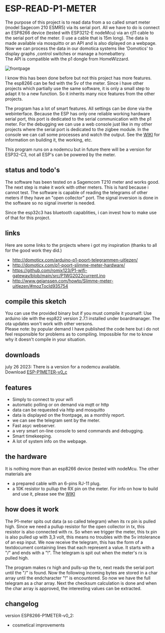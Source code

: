 # ESP-READ-P1-METER

The purpose of this project is to read data from a so called smart meter (model Sagecom 210 ESMR5) via its serial port. All we have to do is connect an ESP8266 device (tested with ESP3212-E nodeMcu) via an rj11 cable to the serial port of the meter. (I use a cable that is 15m long). The data is made available via mosquitto or an API and is also diplayed on a webpage.  Now we can process the data in our domotica systems like 'Domotics' to display graphs ,control switches or manage a homebattery.<br>The API is compatible with the p1 dongle from HomeWizzard.

![frontpage](https://github.com/patience4711/ESP-READ-P1-METER/assets/12282915/bb65cf1f-f6bf-4e1c-ae48-c379628f3a7a)<br>

I know this has been done before but not this project has more features. The esp8266 can be fed with the 5v of the meter. Since i have other projects which partially use the same software, it is only a small step to adapt it to a new function. So it inherits many nice features from the other projects. 

The program has a lot of smart features. All settings can be done via the webinterface. Because the ESP has only one reliable working hardware serial port, this port is dedicated to the serial communication with the p1 meter. For the debugging we can use a web console just like in my other projects where the serial port is dedicated to the zigbee module. In the console we can call some processes and watch the output. 
See the [WIKI](https://github.com/patience4711/ESP-READ-P1-METER/wiki/GENERAL) for information on building it, the working, etc. 

This program runs on a nodemcu but in future there will be a version for ESP32-C3, not all ESP's can be powered by the meter.

## status and todo's
The software has been tested on a Sagemcom T210 meter and works good.
The next step is make it work with other meters. This is hard because i cannot test. The software is capable of reading the telegrams of other meters if they have an "open collector" port. The signal inversion is done in the software so no signal inverter is needed.

Since the esp32c3 has bluetooth capablities, i can invest how to make use of that for this project.

## links
Here are some links to the projects where i got my inspiration (thanks to all for the good work they did.)
 * http://domoticx.com/arduino-p1-poort-telegrammen-uitlezen/
 * http://domoticx.com/p1-poort-slimme-meter-hardware/
 * https://github.com/romix123/P1-wifi-gateway/blob/main/src/P1WG2022current.ino
 * http://www.gejanssen.com/howto/Slimme-meter-uitlezen/#mozTocId935754

## compile this sketch
You can use the provided binary but if you must compile it yourself: Use arduino ide with the esp822 version 2.7.1 installed under boardmanager. The ota updates won't work with other versons.
<br>Please note: by popular demand I have published the code here but i do not feel responsible for problems as to compiling. Impossible for me to know why it doesn't compile in your situation.

## downloads
july 26 2023: There is a version for a nodemcu available.<br> 
Download [ESP-P1METER-v0_c](https://github.com/patience4711/ESP-READ-P1-METER/blob/main/ESP-P1METER-v0_c.bin)<br>

## features
- Simply to connect to your wifi
- automatic polling or on demand via mqtt or http
- data can be requested via http and mosquitto
- data is displayed on the frontpage, as a monthly report.
- we can see the telegram sent by the meter.
- Fast asyc webserver.
- a very smart on-line console to send commands and debugging.
- Smart timekeeping.
- A lot of system info on the webpage.

## the hardware
It is nothing more than an esp8266 device (tested with nodeMcu. The other materials are
- a prepared cable with an 6-pins RJ-11 plug.
- a 10K resistor to pullup the RX pin on the meter.
For info on how to build and use it, please see the <a href=''>WIKI</a>

## how does it work
The P1-meter spits out data (a so called telegram) when its rx pin is pulled high. Since we need a pullup resistor for the open collector in tx, this resistor is also connected with rx. So when we trigger the meter, this tx pin is also pulled up with 3,3 volt, this means no troubles with the 5v intolerance of an esp input.  We now receive the telegram, this has the form of a textdocument containing lines that each represent a value.
It starts with a "/" and ends with a "!". The telegram is spit out when the meter's rx is pulled high.

The program makes rx high and pulls-up the tx, next reads the serial port until the "/" is found. Now the following incoming bytes are stored in a char array until the endcharacter "!" is encountered. So now we have the full telegram as a char array.
Next the checksum calculation is done and when the char array is approved, the interesting values can be extracted.

## changelog ##
version ESP8266-P1METER-v0_2:
  - cosmetical improvements

